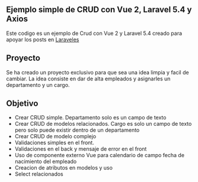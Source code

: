 ## Ejemplo simple de CRUD con Vue 2, Laravel 5.4 y Axios
Este codigo es un ejemplo de Crud con Vue 2 y Laravel 5.4 creado para apoyar los posts en [Laraveles](http://www.laraveles.com)

## Proyecto
Se ha creado un proyecto exclusivo para que sea una idea limpia y facil de cambiar.
La idea consiste en dar de alta empleados y asignarles un departamento y un cargo.

## Objetivo

- Crear CRUD simple. Departamento solo es un campo de texto
- Crear CRUD de modelos relacionados. Cargo es solo un campo de texto pero solo puede existir dentro de un departamento
- Crear CRUD de modelo complejo
- Validaciones simples en el front.
- Validaciones en el back y mensaje de error en el front
- Uso de componente externo Vue para calendario de campo fecha de nacimiento del empleado
- Creacion de atributos en modelos y uso
- Select relacionados
